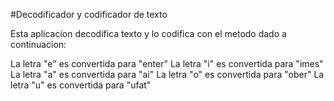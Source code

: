 #Decodificador y codificador de texto

Esta aplicacion decodifica texto y lo codifica con el metodo dado a continuacion:

La letra "e" es convertida para "enter"
La letra "i" es convertida para "imes"
La letra "a" es convertida para "ai"
La letra "o" es convertida para "ober"
La letra "u" es convertida para "ufat"
